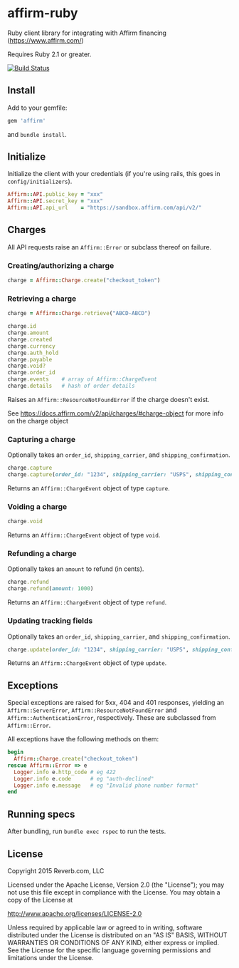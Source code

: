 # affirm-ruby
Ruby client library for integrating with Affirm financing (https://www.affirm.com/)

Requires Ruby 2.1 or greater.

[![Build Status](https://travis-ci.org/reverbdotcom/affirm-ruby.png?branch=master)](https://travis-ci.org/reverbdotcom/affirm-ruby)

## Install
Add to your gemfile:

```ruby
gem 'affirm'
```

and `bundle install`.

## Initialize
Initialize the client with your credentials (if you're using rails, this goes in `config/initializers`).

```ruby
Affirm::API.public_key = "xxx"
Affirm::API.secret_key = "xxx"
Affirm::API.api_url    = "https://sandbox.affirm.com/api/v2/"
```

## Charges

All API requests raise an `Affirm::Error` or subclass thereof on failure.

### Creating/authorizing a charge

```ruby
charge = Affirm::Charge.create("checkout_token")
```

### Retrieving a charge

```ruby
charge = Affirm::Charge.retrieve("ABCD-ABCD")

charge.id
charge.amount
charge.created
charge.currency
charge.auth_hold
charge.payable
charge.void?
charge.order_id
charge.events    # array of Affirm::ChargeEvent
charge.details   # hash of order details
```

Raises an `Affirm::ResourceNotFoundError` if the charge doesn't exist.

See https://docs.affirm.com/v2/api/charges/#charge-object for more info on the charge object

### Capturing a charge
Optionally takes an `order_id`, `shipping_carrier`, and `shipping_confirmation`.

```ruby
charge.capture
charge.capture(order_id: "1234", shipping_carrier: "USPS", shipping_confirmation: "ABCD1234")
```

Returns an `Affirm::ChargeEvent` object of type `capture`.

### Voiding a charge

```ruby
charge.void
```

Returns an `Affirm::ChargeEvent` object of type `void`.

### Refunding a charge
Optionally takes an `amount` to refund (in cents).

```ruby
charge.refund
charge.refund(amount: 1000)
```

Returns an `Affirm::ChargeEvent` object of type `refund`.

### Updating tracking fields
Optionally takes an `order_id`, `shipping_carrier`, and `shipping_confirmation`.

```ruby
charge.update(order_id: "1234", shipping_carrier: "USPS", shipping_confirmation: "ABCD1234")
```

Returns an `Affirm::ChargeEvent` object of type `update`.

## Exceptions
Special exceptions are raised for 5xx, 404 and 401 responses, yielding an `Affirm::ServerError`,
`Affirm::ResourceNotFoundError` and `Affirm::AuthenticationError`, respectively. These are subclassed from
`Affirm::Error`.

All exceptions have the following methods on them:

```ruby
begin
  Affirm::Charge.create("checkout_token")
rescue Affirm::Error => e
  Logger.info e.http_code # eg 422
  Logger.info e.code      # eg "auth-declined"
  Logger.info e.message   # eg "Invalid phone number format"
end
```

## Running specs
After bundling, run `bundle exec rspec` to run the tests.

## License
Copyright 2015 Reverb.com, LLC

Licensed under the Apache License, Version 2.0 (the "License");
you may not use this file except in compliance with the License.
You may obtain a copy of the License at

   http://www.apache.org/licenses/LICENSE-2.0

Unless required by applicable law or agreed to in writing, software
distributed under the License is distributed on an "AS IS" BASIS,
WITHOUT WARRANTIES OR CONDITIONS OF ANY KIND, either express or implied.
See the License for the specific language governing permissions and
limitations under the License.
